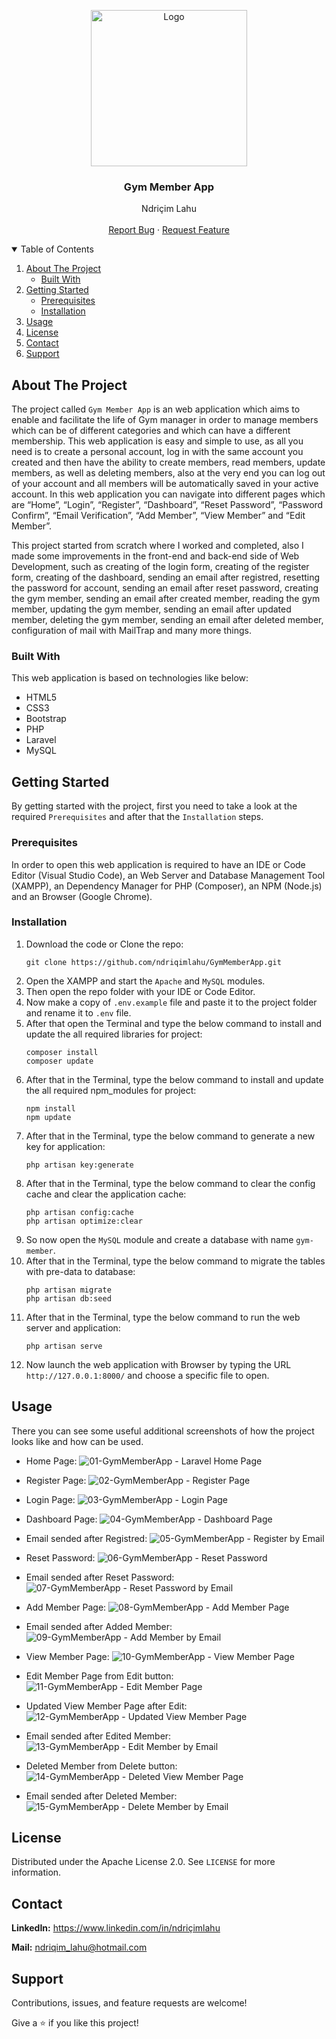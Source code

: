 <!-- PROJECT LOGO -->
<p align="center">
  <img src="https://github.com/ndriqimlahu/NdriqimLahuPortfolio/blob/main/assets/img/portfolio/GymMemberApp.png" alt="Logo" width="250" height="250">
  <h3 align="center">Gym Member App</h3>
  <p align="center">
    Ndriçim Lahu
    <br>
    <br>
    <a href="https://github.com/ndriqimlahu/GymMemberApp/issues">Report Bug</a>
    ·
    <a href="https://github.com/ndriqimlahu/GymMemberApp/issues">Request Feature</a>
  </p>
</p>


<!-- TABLE OF CONTENTS -->
<details open="open">
  <summary>Table of Contents</summary>
  <ol>
    <li>
      <a href="#about-the-project">About The Project</a>
      <ul>
        <li><a href="#built-with">Built With</a></li>
      </ul>
    </li>
    <li>
      <a href="#getting-started">Getting Started</a>
      <ul>
        <li><a href="#prerequisites">Prerequisites</a></li>
        <li><a href="#installation">Installation</a></li>
      </ul>
    </li>
    <li><a href="#usage">Usage</a></li>
    <li><a href="#license">License</a></li>
    <li><a href="#contact">Contact</a></li>
    <li><a href="#support">Support</a></li>
  </ol>
</details>


<!-- ABOUT THE PROJECT -->
## About The Project

The project called `Gym Member App` is an web application which aims to enable and facilitate the life of Gym manager in order to manage members which can be of different categories and which can have a different membership. This web application is easy and simple to use, as all you need is to create a personal account, log in with the same account you created and then have the ability to create members, read members, update members, as well as deleting members, also at the very end you can log out of your account and all members will be automatically saved in your active account. In this web application you can navigate into different pages which are “Home”, “Login”, “Register”, “Dashboard”, “Reset Password”, “Password Confirm”, “Email Verification”, “Add Member”, “View Member” and “Edit Member”.

This project started from scratch where I worked and completed, also I made some improvements in the front-end and back-end side of Web Development, such as creating of the login form, creating of the register form, creating of the dashboard, sending an email after registred, resetting the password for account, sending an email after reset password, creating the gym member, sending an email after created member, reading the gym member, updating the gym member, sending an email after updated member, deleting the gym member, sending an email after deleted member, configuration of mail with MailTrap and many more things.


### Built With

This web application is based on technologies like below:

* HTML5
* CSS3
* Bootstrap
* PHP
* Laravel
* MySQL


<!-- GETTING STARTED -->
## Getting Started

By getting started with the project, first you need to take a look at the required `Prerequisites` and after that the `Installation` steps.


### Prerequisites

In order to open this web application is required to have an IDE or Code Editor (Visual Studio Code), an Web Server and Database Management Tool (XAMPP), an Dependency Manager for PHP (Composer), an NPM (Node.js) and an Browser (Google Chrome).


### Installation

1. Download the code or Clone the repo:
   ```terminal
   git clone https://github.com/ndriqimlahu/GymMemberApp.git
   ```
2. Open the XAMPP and start the `Apache` and `MySQL` modules.
3. Then open the repo folder with your IDE or Code Editor.
4. Now make a copy of `.env.example` file and paste it to the project folder and rename it to `.env` file.
5. After that open the Terminal and type the below command to install and update the all required libraries for project:
   ```terminal
   composer install
   composer update
   ```
6. After that in the Terminal, type the below command to install and update the all required npm_modules for project:
   ```terminal
   npm install
   npm update
   ```
7. After that in the Terminal, type the below command to generate a new key for application:
   ```terminal
   php artisan key:generate
   ```
8. After that in the Terminal, type the below command to clear the config cache and clear the application cache:
   ```terminal
   php artisan config:cache
   php artisan optimize:clear
   ```
9. So now open the `MySQL` module and create a database with name `gym-member`.
10. After that in the Terminal, type the below command to migrate the tables with pre-data to database:
    ```terminal
    php artisan migrate
    php artisan db:seed
    ```
11. After that in the Terminal, type the below command to run the web server and application:
    ```terminal
    php artisan serve
    ```
12. Now launch the web application with Browser by typing the URL `http://127.0.0.1:8000/` and choose a specific file to open.


<!-- USAGE -->
## Usage

There you can see some useful additional screenshots of how the project looks like and how can be used.

* Home Page:
![01-GymMemberApp - Laravel Home Page](https://user-images.githubusercontent.com/72756158/136917100-7dd41346-10f8-434d-ae02-2582b875cca2.png)

* Register Page:
![02-GymMemberApp - Register Page](https://user-images.githubusercontent.com/72756158/136917667-6f67ce96-895c-403d-a78d-d7a1af93f394.png)

* Login Page:
![03-GymMemberApp - Login Page](https://user-images.githubusercontent.com/72756158/136917687-880ca959-5122-49a4-89d5-dcf9f24ec7e9.png)

* Dashboard Page:
![04-GymMemberApp - Dashboard Page](https://user-images.githubusercontent.com/72756158/136917731-a750fa15-68d8-48e1-a072-e199370da2b1.png)

* Email sended after Registred:
![05-GymMemberApp - Register by Email](https://user-images.githubusercontent.com/72756158/136917195-7bf4b54b-8447-4af7-afd3-01b08397efc5.png)

* Reset Password:
![06-GymMemberApp - Reset Password](https://user-images.githubusercontent.com/72756158/136917214-77fc5988-ccdc-4c4e-be8e-990ef4588f91.png)

* Email sended after Reset Password:
![07-GymMemberApp - Reset Password by Email](https://user-images.githubusercontent.com/72756158/136917222-540d3a2e-b819-4936-996f-3b27f4a45ed3.png)

* Add Member Page:
![08-GymMemberApp - Add Member Page](https://user-images.githubusercontent.com/72756158/136917232-39c92bcd-6cd4-4cb4-b84f-3d6619174959.png)

* Email sended after Added Member:
![09-GymMemberApp - Add Member by Email](https://user-images.githubusercontent.com/72756158/136917237-e7038806-22d9-4810-a1a3-20ad8f443f76.png)

* View Member Page:
![10-GymMemberApp - View Member Page](https://user-images.githubusercontent.com/72756158/136917250-3117fb18-8943-4990-9344-b653dfc896c7.png)

* Edit Member Page from Edit button:
![11-GymMemberApp - Edit Member Page](https://user-images.githubusercontent.com/72756158/136917257-558e2fb1-fc3f-4350-b3c0-dd1881eaaf08.png)

* Updated View Member Page after Edit:
![12-GymMemberApp - Updated View Member Page](https://user-images.githubusercontent.com/72756158/136917264-0366ead0-8c8c-4e80-ab63-0875216205e2.png)

* Email sended after Edited Member:
![13-GymMemberApp - Edit Member by Email](https://user-images.githubusercontent.com/72756158/136917269-572fe823-5a8f-472e-98d9-158b4c941287.png)

* Deleted Member from Delete button:
![14-GymMemberApp - Deleted View Member Page](https://user-images.githubusercontent.com/72756158/136917276-0d6d3bcf-c0dd-4c67-8f39-afbc4ae37dcf.png)

* Email sended after Deleted Member:
![15-GymMemberApp - Delete Member by Email](https://user-images.githubusercontent.com/72756158/136917292-5dc97a6f-fc47-4009-88d3-8acede31c57a.png)


<!-- LICENSE -->
## License

Distributed under the Apache License 2.0. See `LICENSE` for more information.


<!-- CONTACT -->
## Contact

**LinkedIn:** https://www.linkedin.com/in/ndriçimlahu

**Mail:** ndriqim_lahu@hotmail.com


<!-- SUPPORT -->
## Support

Contributions, issues, and feature requests are welcome!

Give a ⭐️ if you like this project!
